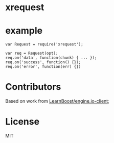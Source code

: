 # xrequest

# example

```
var Request = require('xrequest');

var req = Request(opt);
req.on('data', function(chunk) { ... });
req.on('success', function() {});
req.on('error', function(err) {})
```

# Contributors
Based on work from [LearnBoost/engine.io-client](https://github.com/LearnBoost/engine.io-client);

# License
MIT
